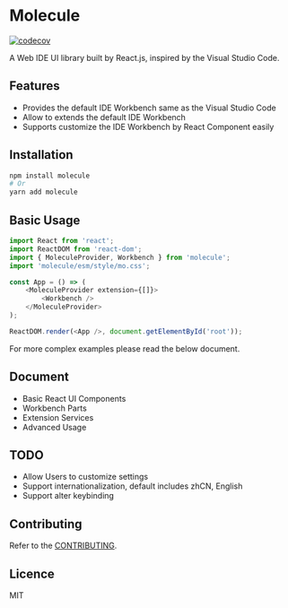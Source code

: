 # Molecule

[![codecov](https://codecov.io/gh/DTStack/molecule/branch/main/graph/badge.svg?token=PDjbCBo6qz)](https://codecov.io/gh/DTStack/molecule)

A Web IDE UI library built by React.js, inspired by the Visual Studio Code.

## Features

-   Provides the default IDE Workbench same as the Visual Studio Code
-   Allow to extends the default IDE Workbench
-   Supports customize the IDE Workbench by React Component easily

## Installation

```bash
npm install molecule
# Or
yarn add molecule
```

## Basic Usage

```javascript
import React from 'react';
import ReactDOM from 'react-dom';
import { MoleculeProvider, Workbench } from 'molecule';
import 'molecule/esm/style/mo.css';

const App = () => (
    <MoleculeProvider extension={[]}>
        <Workbench />
    </MoleculeProvider>
);

ReactDOM.render(<App />, document.getElementById('root'));
```

For more complex examples please read the below document.

## Document

-   Basic React UI Components
-   Workbench Parts
-   Extension Services
-   Advanced Usage

## TODO

-   Allow Users to customize settings
-   Support internationalization, default includes zhCN, English
-   Support alter keybinding

## Contributing

Refer to the [CONTRIBUTING](./CONTRIBUTING.md).

## Licence

MIT
